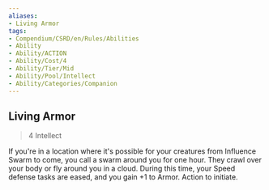 ```yaml
---
aliases:
- Living Armor
tags:
- Compendium/CSRD/en/Rules/Abilities
- Ability
- Ability/ACTION
- Ability/Cost/4
- Ability/Tier/Mid
- Ability/Pool/Intellect
- Ability/Categories/Companion
---
```


  
## Living Armor  
>4  Intellect  
  
If you're in a location where it's possible for your creatures from Influence Swarm to come, you call a swarm around you for one hour. They crawl over your body or fly around you in a cloud. During this time, your Speed defense tasks are eased, and you gain +1 to Armor. Action to initiate.